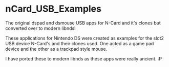 # nCard_USB_Examples
The original dspad and dsmouse USB apps for N-Card and it's clones but converted over to modern libnds!


These applications for Nintendo DS were created as examples for the slot2 USB device N-Card's and their clones used. One acted as a game pad device and the other as a trackpad style mouse.

I have ported these to modern libnds as these apps were really ancient. :P
